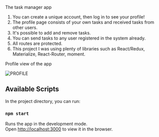 The task manager app
1. You can create a unique account, then log in to see your profile!
2. The profile page consists of your own tasks and received tasks from other users.
3. It's possible to add and remove tasks.
4. You can send tasks to any user registered in the system already.
5. All routes are protected.
6. This project I was using plenty of libraries such as React/Redux, Materialize, React-Router, moment.

Profile view of the app

![PROFILE](https://user-images.githubusercontent.com/55023068/77848956-d9d56a80-71d0-11ea-9411-49bd1ea1e307.png)

## Available Scripts

In the project directory, you can run:

### `npm start`

Runs the app in the development mode.<br />
Open [http://localhost:3000](http://localhost:3000) to view it in the browser.